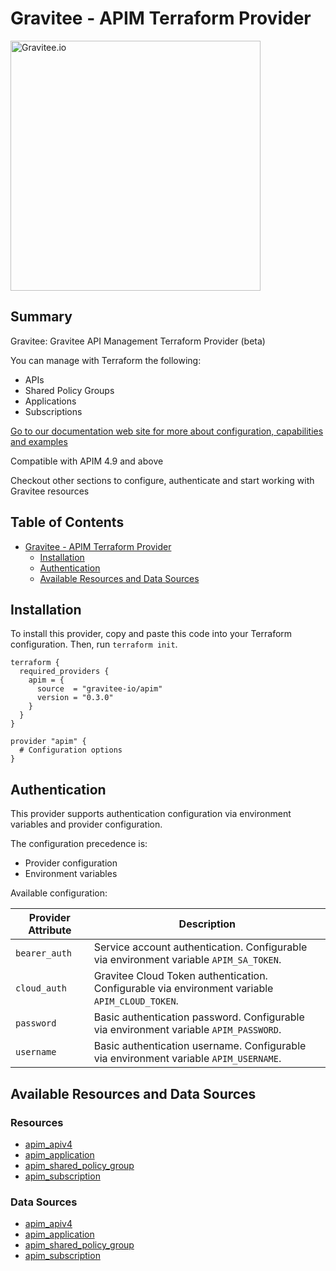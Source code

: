 # Gravitee - APIM Terraform Provider

<picture>
  <source media="(prefers-color-scheme: dark)" srcset=".assets/gravitee-logo-dark.svg">
  <source media="(prefers-color-scheme: light)" srcset=".assets/gravitee-logo-light.svg">
  <img alt="Gravitee.io" width="400">
</picture>

<!-- Start Summary [summary] -->
## Summary

Gravitee: Gravitee API Management Terraform Provider (beta)

You can manage with Terraform the following:
* APIs
* Shared Policy Groups
* Applications
* Subscriptions

[Go to our documentation web site for more about configuration, capabilities and examples](https://documentation.gravitee.io/apim/terraform) 

Compatible with APIM 4.9 and above

Checkout other sections to configure, authenticate and start working with Gravitee resources
<!-- End Summary [summary] -->

<!-- Start Table of Contents [toc] -->
## Table of Contents
<!-- $toc-max-depth=2 -->
* [Gravitee - APIM Terraform Provider](#gravitee-apim-terraform-provider)
  * [Installation](#installation)
  * [Authentication](#authentication)
  * [Available Resources and Data Sources](#available-resources-and-data-sources)

<!-- End Table of Contents [toc] -->

<!-- Start Installation [installation] -->
## Installation

To install this provider, copy and paste this code into your Terraform configuration. Then, run `terraform init`.

```hcl
terraform {
  required_providers {
    apim = {
      source  = "gravitee-io/apim"
      version = "0.3.0"
    }
  }
}

provider "apim" {
  # Configuration options
}
```
<!-- End Installation [installation] -->

<!-- Start Authentication [security] -->
## Authentication

This provider supports authentication configuration via environment variables and provider configuration.

The configuration precedence is:

- Provider configuration
- Environment variables

Available configuration:

| Provider Attribute | Description |
|---|---|
| `bearer_auth` | Service account authentication. Configurable via environment variable `APIM_SA_TOKEN`. |
| `cloud_auth` | Gravitee Cloud Token authentication. Configurable via environment variable `APIM_CLOUD_TOKEN`. |
| `password` | Basic authentication password. Configurable via environment variable `APIM_PASSWORD`. |
| `username` | Basic authentication username. Configurable via environment variable `APIM_USERNAME`. |
<!-- End Authentication [security] -->

<!-- Start Available Resources and Data Sources [operations] -->
## Available Resources and Data Sources

### Resources

* [apim_apiv4](docs/resources/apiv4.md)
* [apim_application](docs/resources/application.md)
* [apim_shared_policy_group](docs/resources/shared_policy_group.md)
* [apim_subscription](docs/resources/subscription.md)
### Data Sources

* [apim_apiv4](docs/data-sources/apiv4.md)
* [apim_application](docs/data-sources/application.md)
* [apim_shared_policy_group](docs/data-sources/shared_policy_group.md)
* [apim_subscription](docs/data-sources/subscription.md)
<!-- End Available Resources and Data Sources [operations] -->

<!-- No End Testing the provider locally [usage] -->

<!-- Placeholder for Future Speakeasy SDK Sections -->
